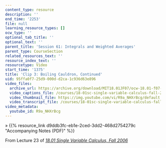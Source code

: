 ```yaml
---
content_type: resource
description: ''
end_time: '2253'
file: null
learning_resource_types: []
ocw_type: ''
optional_tab_title: ''
optional_text: ''
parent_title: 'Session 61: Integrals and Weighted Averages'
parent_type: CourseSection
related_resources_text: ''
resource_index_text: ''
resourcetype: Video
start_time: '1375'
title: 'Clip 3: Boiling Cauldron, Continued'
uid: 95ffa0f7-25d9-000d-d2ca-1c936d63e896
video_files:
  archive_url: https://archive.org/download/MIT18.01JF07/ocw-18.01-f07-lec23_300k.mp4
  video_captions_file: /courses/18-01sc-single-variable-calculus-fall-2010/8550af35a9605ae38bb5abf367bd85a2_R9a_NHXrBcg.vtt
  video_thumbnail_file: https://img.youtube.com/vi/R9a_NHXrBcg/default.jpg
  video_transcript_file: /courses/18-01sc-single-variable-calculus-fall-2010/aacc4dcf0dc0326a0f1ac63a4654e46a_R9a_NHXrBcg.pdf
video_metadata:
  youtube_id: R9a_NHXrBcg
---
```


» {{% resource_link d9ddb3fc-eb1e-2ced-3dd2-468d2754279c "Accompanying Notes (PDF)" %}}

From Lecture 23 of [_18.01 Single Variable Calculus, Fall 2006_](/courses/18-01-single-variable-calculus-fall-2006/video_galleries/video-lectures)



